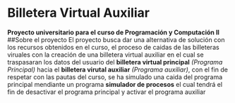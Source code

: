 # Billetera Virtual Auxiliar
<B>Proyecto universitario para el curso de Programación y Computación II</B>
##Sobre el proyecto
El proyecto busca dar una alternativa de solución con los recursos obtenidos en el curso, el proceso de caidas de las billeteras viruales con la creación de una billetera virtual auxiliar en el cual se traspasaran los datos del usuario del <b>billetera virtual principal</b> <i>(Programa Principal)</i>  hacia el <b>billetera virutal auxiliar</b> <i>(Programa auxiliar)</i>, con el fin de respetar con las pautas del curso, se ha simulado una caida del programa principal mendiante un programa <b>simulador de procesos</b> el cual tendrá el fin de desactivar el programa principal y activar el programa auxiliar
